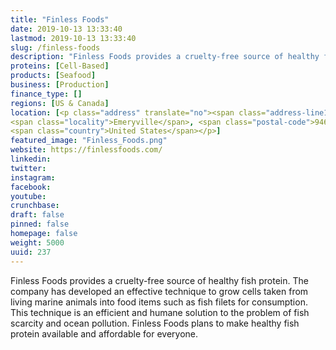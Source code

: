 ```yaml
---
title: "Finless Foods"
date: 2019-10-13 13:33:40
lastmod: 2019-10-13 13:33:40
slug: /finless-foods
description: "Finless Foods provides a cruelty-free source of healthy fish protein. The company has developed an effective technique to grow cells taken from living marine animals into food items such as fish filets for consumption. This technique is an efficient and humane solution to the problem of fish scarcity and ocean pollution. Finless Foods plans to make healthy fish protein available and affordable for everyone."
proteins: [Cell-Based]
products: [Seafood]
business: [Production]
finance_type: []
regions: [US & Canada]
location: [<p class="address" translate="no"><span class="address-line1">Hollis Street</span><br>
<span class="locality">Emeryville</span>, <span class="postal-code">94608</span><br>
<span class="country">United States</span></p>]
featured_image: "Finless_Foods.png"
website: https://finlessfoods.com/
linkedin: 
twitter: 
instagram: 
facebook: 
youtube: 
crunchbase: 
draft: false
pinned: false
homepage: false
weight: 5000
uuid: 237
---
```

Finless Foods provides a cruelty-free source of healthy fish protein. The company has developed an effective technique to grow cells taken from living marine animals into food items such as fish filets for consumption. This technique is an efficient and humane solution to the problem of fish scarcity and ocean pollution. Finless Foods plans to make healthy fish protein available and affordable for everyone.
